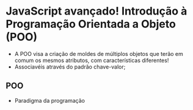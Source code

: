 # JavaScript avançado! Introdução à Programação Orientada a Objeto (POO)
- A POO visa a criação de moldes de múltiplos objetos que terão em comum os mesmos atributos, com características diferentes!
- Associavéis através do padrão chave-valor;

## POO
- Paradigma da programação